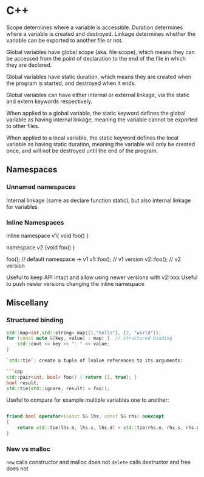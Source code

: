 # C++ 

Scope determines where a variable is accessible. Duration determines where a
variable is created and destroyed. Linkage determines whether the variable can
be exported to another file or not.

Global variables have global scope (aka. file scope), which means they can be
accessed from the point of declaration to the end of the file in which they are
declared.

Global variables have static duration, which means they are created when the
program is started, and destroyed when it ends.

Global variables can have either internal or external linkage, via the static
and extern keywords respectively.




When applied to a global variable, the static keyword defines the global
variable as having internal linkage, meaning the variable cannot be exported to
other files.

When applied to a local variable, the static keyword defines the local variable
as having static duration, meaning the variable will only be created once, and
will not be destroyed until the end of the program.


## Namespaces
### Unnamed namespaces

Internal linkage (same as declare function static), but also internal linkage for variables

### Inline Namespaces

inline namespace v1{ void foo() }

namespace v2 {void foo() }

foo(); // default namespace -> v1
v1::foo(); // v1 version
v2::foo(); // v2 version


Useful to keep API intact and allow using newer versions with v2::xxx
Useful to push newer versions changing the inline namespace


## Miscellany

### Structured binding

```cpp
std::map<int,std::string> map{{1,"hello"}, {2, "world"}};
for (const auto &[key, value] : map) {  // structured binding
    std::cout << key << ": " << value;
}

`std::tie`: create a tuple of lvalue references to its arguments:

```cpp
std::pair<int, bool> foo() { return {1, true}; }
bool result;
std::tie(std::ignore, result) = foo();
```

Useful to compare for example multiple variables one to another:

```cpp

friend bool operator<(const S& lhs, const S& rhs) noexcept
{
    return std::tie(lhs.n, lhs.s, lhs.d) < std::tie(rhs.n, rhs.s, rhs.d);
}
```


### New vs malloc

`new` calls constructor and malloc does not
`delete` calls destructor and free does not
